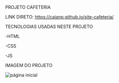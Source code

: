 PROJETO CAFETERIA 

LINK DIRETO: https://caianp.github.io/site-cafeteria/

TECNOLOGIAS USADAS NESTE PROJETO 

-HTML

-CSS

-JS

IMAGEM DO PROJETO 

![página inicial](https://github.com/user-attachments/assets/d321d571-6b2e-4465-87fd-1e1c9a0824da)

